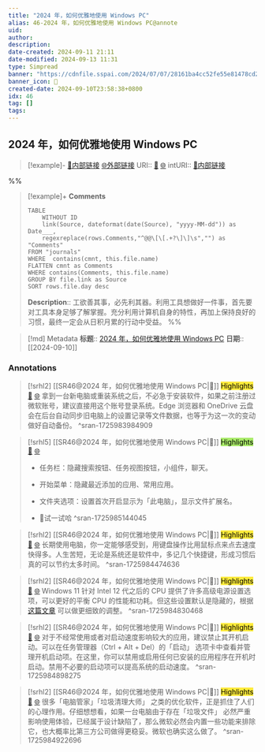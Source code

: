 ```yaml
---
title: "2024 年，如何优雅地使用 Windows PC"
alias: 46-2024 年，如何优雅地使用 Windows PC@annote
uid: 
author: 
description: 
date-created: 2024-09-11 21:11
date-modified: 2024-09-13 11:31
type: Simpread
banner: "https://cdnfile.sspai.com/2024/07/07/28161ba4cc52fe55e81478cd2b9ad964.avif "
banner_icon: 🔖
created-date: 2024-09-10T23:58:38+0800
idx: 46
tag: []
tags: 
---
```


## 2024 年，如何优雅地使用 Windows PC

> [!example]- [🧷内部链接](<http://localhost:7026/unread/46>) [🌐外部链接](<>)
> URI:: [🧷](<http://localhost:7026/unread/46>) [🌐](<>)
> intURI:: [🧷内部链接](<http://localhost:7026/reading/46>)

%%

> [!example]+ **Comments**
>
> ```dataview
> TABLE 
>     WITHOUT ID
>     link(Source, dateformat(date(Source), "yyyy-MM-dd")) as Date___, 
>     regexreplace(rows.Comments,"^@@\[\[.+?\]\]\s","") as "Comments"
> FROM "journals"
> WHERE  contains(cmnt, this.file.name)
> FLATTEN cmnt as Comments
> WHERE contains(Comments, this.file.name)
> GROUP BY file.link as Source
> SORT rows.file.day desc
> ```
>  **Description**:: 工欲善其事，必先利其器。利用工具想做好一件事，首先要对工具本身足够了解掌握。充分利用计算机自身的特性，再加上保持良好的习惯，最终一定会从日积月累的行动中受益。
%%

> [!md] Metadata
> **标题**:: [2024 年，如何优雅地使用 Windows PC](https://sspai.com/post/90272)
> **日期**:: [[2024-09-10]]

### Annotations

> [!srhl2] [[SR46@2024 年，如何优雅地使用 Windows PC|📄]] <mark style="background-color: #ffeb3b">Highlights</mark> [🧷](<http://localhost:7026/unread/46#id=1725983984909>) [🌐](<#id=1725983984909>)
> 拿到一台新电脑或重装系统之后，不必急于安装软件，如果之前注册过微软账号，建议直接用这个账号登录系统。Edge 浏览器和 OneDrive 云盘会在后台自动同步旧电脑上的设置记录等文件数据，也等于为这一次的变动做好自动备份。
> ^sran-1725983984909

> [!srhl5] [[SR46@2024 年，如何优雅地使用 Windows PC|📄]] <mark style="background-color: #a8ea68">Highlights</mark> [🧷](<http://localhost:7026/unread/46#id=1725985144045>) [🌐](<#id=1725985144045>)
> - 任务栏：隐藏搜索按钮、任务视图按钮，小组件，聊天。
> - 开始菜单：隐藏最近添加的应用、常用应用。
> - 文件夹选项：设置首次开启显示为「此电脑」，显示文件扩展名。
>
> - 📝试一试哈
> ^sran-1725985144045

> [!srhl2] [[SR46@2024 年，如何优雅地使用 Windows PC|📄]] <mark style="background-color: #ffeb3b">Highlights</mark> [🧷](<http://localhost:7026/unread/46#id=1725984474636>) [🌐](<#id=1725984474636>)
> 长期使用电脑，你一定能够感受到，用键盘操作比用鼠标点来点去速度快得多。人生苦短，无论是系统还是软件中，多记几个快捷键，形成习惯后真的可以节约太多时间。
> ^sran-1725984474636

> [!srhl2] [[SR46@2024 年，如何优雅地使用 Windows PC|📄]] <mark style="background-color: #ffeb3b">Highlights</mark> [🧷](<http://localhost:7026/unread/46#id=1725984830468>) [🌐](<#id=1725984830468>)
> Windows 11 针对 Intel 12 代之后的 CPU 提供了许多高级电源设置选项，可以更好的平衡 CPU 的性能和功耗。但这些设置默认是隐藏的，根据 [这篇文章](https://sspai.com/link?target=https%3A%2F%2Fcn.windows-office.net%2F%3Fp%3D17342) 可以做更细致的调整。
> ^sran-1725984830468

> [!srhl2] [[SR46@2024 年，如何优雅地使用 Windows PC|📄]] <mark style="background-color: #ffeb3b">Highlights</mark> [🧷](<http://localhost:7026/unread/46#id=1725984898275>) [🌐](<#id=1725984898275>)
> 对于不经常使用或者对启动速度影响较大的应用，建议禁止其开机启动。可以在任务管理器（Ctrl + Alt + Del）的「启动」 选项卡中查看并管理开机启动项。在这里，你可以禁用或启用任何已安装的应用程序在开机时启动。禁用不必要的启动项可以提高系统的启动速度。
> ^sran-1725984898275

> [!srhl2] [[SR46@2024 年，如何优雅地使用 Windows PC|📄]] <mark style="background-color: #ffeb3b">Highlights</mark> [🧷](<http://localhost:7026/unread/46#id=1725984922696>) [🌐](<#id=1725984922696>)
> 很多「电脑管家」「垃圾清理大师」 之类的优化软件，正是抓住了人们的心理作用。仔细想想看，如果一台电脑由于存在「垃圾文件」 必然严重影响使用体验，已经属于设计缺陷了，那么微软必然会内置一些功能来排除它，也大概率比第三方公司做得更稳妥。微软也确实这么做了。
> ^sran-1725984922696
